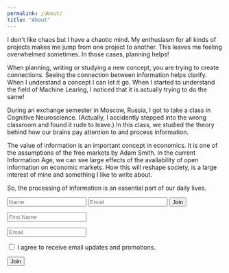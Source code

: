 ```yaml
---
permalink: /about/
title: "About"
---
```


I don't like chaos but I have a chaotic mind. My enthusiasm for all kinds of projects makes me jump from one project to another. This leaves me feeling overwhelmed sometimes. In those cases, planning helps! 

When planning, writing or studying a new concept, you are trying to create connections. Seeing the connection between information helps clarify. When I understand a concept I can let it go. When I started to understand the field of Machine Learing, I noticed that it is actually trying to do the same! 

During an exchange semester in Moscow, Russia, I got to take a class in Cognitive Neuroscience. (Actually, I accidently stepped into the wrong classroom and found it rude to leave.) In this class, we studied the theory behind how our brains pay attention to and process information. 

The value of information is an important concept in economics. It is one of the assumptions of the free markets by Adam Smith. In the current Information Age, we can see large effects of the availability of open information on economic markets. How this will reshape society, is a large interest of mine and something I like to write about.

So, the processing of information is an essential part of our daily lives.

<form action="https://wisdombeyonddata.podia.com/email_lists/125239/subscriptions" accept-charset="UTF-8" method="post">
<input type="text" name="name" placeholder="Name" />
<input type="email" name="email" required="required" placeholder="Email" />
<input type="submit" value="Join" />
</form>


<form method="post" action="https://sendfox.com/form/3eljdp/m4dwo9" class="sendfox-form" id="m4dwo9" data-async="true" data-recaptcha="true">
<p><input type="text" placeholder="First Name" name="first_name" required /></p>
<p><input type="email" placeholder="Email" name="email" required /></p>
<p><label><input type="checkbox" name="gdpr" value="1" required /> I agree to receive email updates and promotions.</label></p>
<!-- no botz please -->
<div style="position: absolute; left: -5000px;" aria-hidden="true"><input type="text" name="a_password" tabindex="-1" value="" autocomplete="off" /></div>
<p><button type="submit">Join</button></p>
</form>
<script src="https://sendfox.com/js/form.js"></script>
			

